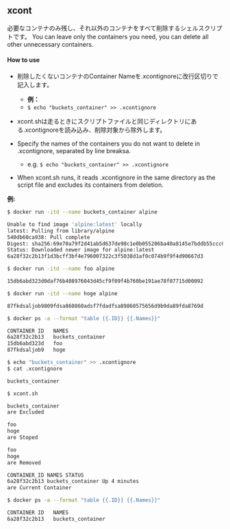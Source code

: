 ## xcont

必要なコンテナのみ残し、それ以外のコンテナをすべて削除するシェルスクリプトです。
You can leave only the containers you need, you can delete all other unnecessary containers.

#### How to use

- 削除したくないコンテナのContainer Nameを.xcontignoreに改行区切りで記入します。
  - __例：__
  - `$ echo "buckets_container" >> .xcontignore`

- xcont.shは走るときにスクリプトファイルと同じディレクトリにある.xcontignoreを読み込み、削除対象から除外します。

- Specify the names of the containers you do not want to delete in .xcontignore, separated by line breaksa.
  - e.g. `$ echo "buckets_container" >> .xcontignore`
- When xcont.sh runs, it reads .xcontignore in the same directory as the script file and excludes its containers from deletion.

__例:__

```bash
$ docker run -itd --name buckets_container alpine

Unable to find image 'alpine:latest' locally
latest: Pulling from library/alpine
540db60ca938: Pull complete 
Digest: sha256:69e70a79f2d41ab5d637de98c1e0b055206ba40a8145e7bddb55ccc04e13cf8f
Status: Downloaded newer image for alpine:latest
6a28f32c2b13f1d3bcff3bf4e796007322c3f5038d1af0c074b9f9f4d90667d3

$ docker run -itd --name foo alpine

15db6abd323d0daf76b408976043d45cf9f09f4b760be191ae78f07715d00092

$ docker run -itd --name hoge alpine

87fkdsaljob9809fdsa860860adsf7fdadfsa89860575656d9b9da89fda8769d

$ docker ps -a --format "table {{.ID}} {{.Names}}"

CONTAINER ID   NAMES
6a28f32c2b13   buckets_container
15db6abd323d   foo   
87fkdsaljob9   hoge

$ echo "buckets_container" >> .xcontignore
$ cat .xcontignore

buckets_container

$ xcont.sh

buckets_container 
are Excluded

foo
hoge
are Stoped

foo
hoge
are Removed

CONTAINER_ID NAMES STATUS
6a28f32c2b13 buckets_container Up 4 minutes
are Current Container

$ docker ps -a --format "table {{.ID}} {{.Names}}"

CONTAINER ID   NAMES
6a28f32c2b13   buckets_container
```
